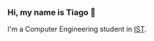 ### Hi, my name is Tiago 👋

I'm a Computer Engineering student in [IST](https://tecnico.ulisboa.pt/pt/).
